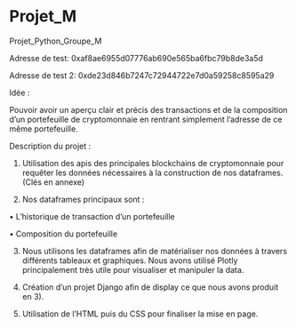 # Projet_M
Projet_Python_Groupe_M

Adresse de test: 0xaf8ae6955d07776ab690e565ba6fbc79b8de3a5d

Adresse de test 2: 0xde23d846b7247c72944722e7d0a59258c8595a29

Idée :

Pouvoir avoir un aperçu clair et précis des transactions et 
de la composition d’un portefeuille de cryptomonnaie en rentrant simplement l’adresse de ce même portefeuille.

Description du projet :

1. Utilisation des apis des principales blockchains de cryptomonnaie pour requêter les données nécessaires à la construction de nos dataframes. (Clés en annexe)

2. Nos dataframes principaux sont :

• L’historique de transaction d’un portefeuille

• Composition du portefeuille

3. Nous utilisons les dataframes afin de matérialiser nos données à travers différents tableaux et graphiques.
Nous avons utilisé Plotly principalement très utile pour visualiser et manipuler la data.

4. Création d’un projet Django afin de display ce que nous avons produit en 3).

5. Utilisation de l’HTML puis du CSS pour finaliser la mise en page.
